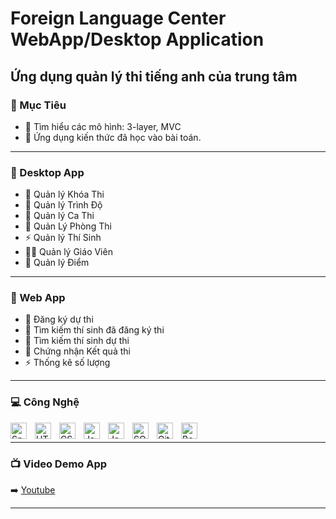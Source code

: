 # Foreign Language Center WebApp/Desktop Application


## Ứng dụng quản lý thi tiếng anh của trung tâm

### 🎯 Mục Tiêu
- 🔭 Tìm hiểu các mô hình: 3-layer, MVC
- 🥅 Ứng dụng kiến thức đã học vào bài toán.

---
### 🎯 Desktop App
- 🔭 Quản lý Khóa Thi
- 🌱 Quản lý Trình Độ
- 👯 Quản lý Ca Thi
- 🥅 Quản Lý Phòng Thi
- ⚡ Quản lý Thí Sinh
- 👨‍👦 Quản lý Giáo Viên
- 💯 Quản lý Điểm

---
### 🎯 Web App
- 🔭 Đăng ký dự thi
- 🌱 Tìm kiếm thí sinh đã đăng ký thi
- 👯 Tìm kiếm thí sinh dự thi
- 🥅 Chứng nhận Kết quả thi
- ⚡ Thống kê số lượng

---
### 💻 Công Nghệ

<img align="left" alt="Spring " width="26px" src="https://static-00.iconduck.com/assets.00/spring-icon-512x512-bdmpbhxj.png" style="padding-right:10px;" />
<img align="left" alt="HTML5" width="26px" src="https://cdn.jsdelivr.net/gh/devicons/devicon/icons/html5/html5-original.svg" style="padding-right:10px;" />
<img align="left" alt="CSS3" width="26px" src="https://cdn.jsdelivr.net/gh/devicons/devicon/icons/css3/css3-original.svg" style="padding-right:10px;" />
<img align="left" alt="JavaScript" width="26px" src="https://cdn.jsdelivr.net/gh/devicons/devicon/icons/javascript/javascript-original.svg" style="padding-right:10px;" />
<img align="left" alt="Java" width="26px" src="https://img.icons8.com/color/48/000000/java-duke-logo.png" style="padding-right:10px;" />
<img align="left" alt="SQL Server" width="26px" src="https://img.icons8.com/external-wanicon-flat-wanicon/48/external-sql-server-big-data-wanicon-flat-wanicon.png" style="padding-right:10px;" />
<img align="left" alt="Git" width="26px" src="https://cdn.jsdelivr.net/gh/devicons/devicon/icons/git/git-original.svg" style="padding-right:10px;" />
<img align="left" alt="Bootstrap" width="26px" src="https://img.icons8.com/color/48/000000/bootstrap.png" style="padding-right:10px;" />
<br />

---
### 📺 Video Demo App

➡️ [Youtube](https://youtu.be/b6F671ugU6M)

---